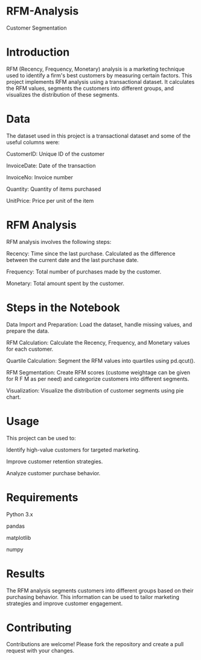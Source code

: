 # RFM-Analysis
Customer Segmentation

# Introduction
RFM (Recency, Frequency, Monetary) analysis is a marketing technique used to identify a firm's best customers by measuring certain factors. This project implements RFM analysis using a transactional dataset. It calculates the RFM values, segments the customers into different groups, and visualizes the distribution of these segments.


# Data
The dataset used in this project is a transactional dataset and some of the useful columns were:

CustomerID: Unique ID of the customer

InvoiceDate: Date of the transaction

InvoiceNo: Invoice number

Quantity: Quantity of items purchased

UnitPrice: Price per unit of the item


# RFM Analysis
RFM analysis involves the following steps:

Recency: Time since the last purchase. Calculated as the difference between the current date and the last purchase date.

Frequency: Total number of purchases made by the customer.

Monetary: Total amount spent by the customer.


# Steps in the Notebook
Data Import and Preparation: Load the dataset, handle missing values, and prepare the data.

RFM Calculation: Calculate the Recency, Frequency, and Monetary values for each customer.

Quartile Calculation: Segment the RFM values into quartiles using pd.qcut().

RFM Segmentation: Create RFM scores (custome weightage can be given for R F M as per need) and categorize customers into different segments.

Visualization: Visualize the distribution of customer segments using pie chart.


# Usage
This project can be used to:

Identify high-value customers for targeted marketing.

Improve customer retention strategies.

Analyze customer purchase behavior.


# Requirements
Python 3.x

pandas

matplotlib

numpy


# Results
The RFM analysis segments customers into different groups based on their purchasing behavior. This information can be used to tailor marketing strategies and improve customer engagement.


# Contributing
Contributions are welcome! Please fork the repository and create a pull request with your changes.
